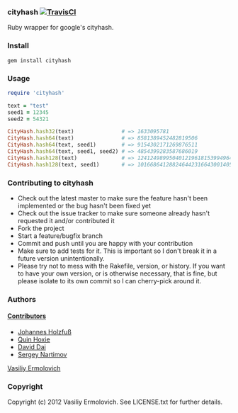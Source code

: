 ### cityhash [![TravisCI](https://secure.travis-ci.org/nashby/cityhash.png?branch=master)](http://travis-ci.org/nashby/cityhash)

Ruby wrapper for google's cityhash.

### Install

    gem install cityhash

### Usage

```ruby
require 'cityhash'

text = "test"
seed1 = 12345
seed2 = 54321

CityHash.hash32(text)               # => 1633095781
CityHash.hash64(text)               # => 8581389452482819506
CityHash.hash64(text, seed1)        # => 9154302171269876511
CityHash.hash64(text, seed1, seed2) # => 4854399283587686019
CityHash.hash128(text)              # => 124124989950401219618153994964897029896
CityHash.hash128(text, seed1)       # => 101668641288246442316643001405184598611
```

### Contributing to cityhash

* Check out the latest master to make sure the feature hasn't been implemented or the bug hasn't been fixed yet
* Check out the issue tracker to make sure someone already hasn't requested it and/or contributed it
* Fork the project
* Start a feature/bugfix branch
* Commit and push until you are happy with your contribution
* Make sure to add tests for it. This is important so I don't break it in a future version unintentionally.
* Please try not to mess with the Rakefile, version, or history. If you want to have your own version, or is otherwise necessary, that is fine, but please isolate to its own commit so I can cherry-pick around it.

### Authors

#### [Contributors](http://github.com/nashby/cityhash/contributors)
 - [Johannes Holzfuß](http://github.com/DataWraith)
 - [Quin Hoxie](https://github.com/qhoxie)
 - [David Dai](https://github.com/newtonapple)
 - [Sergey Nartimov](https://github.com/lest)

[Vasiliy Ermolovich](http://github.com/nashby/)<br/>

### Copyright

Copyright (c) 2012 Vasiliy Ermolovich. See LICENSE.txt for
further details.
